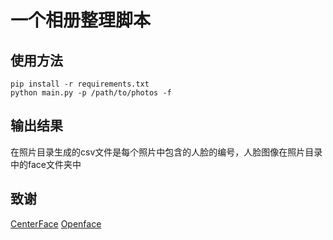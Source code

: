 # 一个相册整理脚本

## 使用方法

```
pip install -r requirements.txt
python main.py -p /path/to/photos -f
```

## 输出结果

在照片目录生成的csv文件是每个照片中包含的人脸的编号，人脸图像在照片目录中的face文件夹中

## 致谢

[CenterFace](https://github.com/Star-Clouds/CenterFace)
[Openface](http://cmusatyalab.github.io/openface/)
